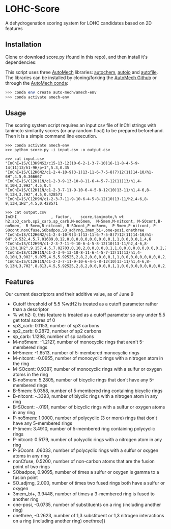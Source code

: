 # LOHC-Score
A dehydrogenation scoring system for LOHC candidates based on 2D features


## Installation
Clone or download score.py (found in this repo), and then install it's dependencies:

This script uses three [AutoMech](https://tcg.cse.anl.gov/papr/codes/automech.html) libraries: [autochem](https://sne-autochem.readthedocs.io/en/latest/), [autoio](https://sne-autoio.readthedocs.io/en/latest/) and [autofile](https://sne-autofile.readthedocs.io/en/dev/).  The libraries can be installed by cloning/forking the [AutoMech Github](https://github.com/Auto-Mech) or through the [AutoMech conda](https://anaconda.org/auto-mech): 
```bash
>>> conda env create auto-mech/amech-env
>>> conda activate amech-env
```

## Usage
The scoring system script requires an input csv file of InChI strings with tanimoto similarity scores (or any random float) to be prepared beforehand.  Then it is a simple command line execution.
```
>>> conda activate amech-env
>>> python score.py -i input.csv -o output.csv
```

```
>>> cat input.csv
"InChI=1S/C13H9NS2/c15-13-12(10-6-2-1-3-7-10)16-11-8-4-5-9-14(11)13/h1-9H/p+1",5.3,0.35
"InChI=1S/C12H6N2/c1-2-4-10-9(3-1)13-11-6-7-5-8(7)12(11)14-10/h1-6H",4.5,0.366667
"InChI=1S/C12H11N/c1-2-3-9-13-10-8-11-6-4-5-7-12(11)13/h1,4-8,10H,3,9H2",4.5,0.4
"InChI=1S/C12H11N/c1-2-3-7-11-9-10-6-4-5-8-12(10)13-11/h1,4-6,8-9,13H,3,7H2",4.5,0.428571
"InChI=1S/C12H9N/c1-2-3-7-11-9-10-6-4-5-8-12(10)13-11/h2,4-6,8-9,13H,1H2",4.5,0.428571

>>> cat output.csv
InChI				, factor,    score,tanimoto,% wt h2,sp3_carb,sp2_carb,sp_carb,M-no5mem,  M-5mem,M-nitcont, M-SOcont,B-no5mem,  B-5mem,B-nitcont, B-SOcont,P-no5mem,  P-5mem,P-nitcont, P-SOcont,nonCfuse,SObadpos,SO_adjrng,3mem_bi+,one-posi,onethree
"InChI=1S/C12H6N2/c1-2-4-10-9(3-1)13-11-6-7-5-8(7)12(11)14-10/h1-6H",9.532,4.5,7.01609,0,12,0,0,0,0,0,0,0,0,0,0,1,1,0,0,0,0,1,4,6
"InChI=1S/C12H9N/c1-2-3-7-11-9-10-6-4-5-8-12(10)13-11/h2,4-6,8-9,13H,1H2",9.157,4.5,7.02703,0,10,2,0,0,0,0,0,1,1,0,0,0,0,0,0,0,0,0,2,2
"InChI=1S/C12H11N/c1-2-3-9-13-10-8-11-6-4-5-7-12(11)13/h1,4-8,10H,3,9H2",9.075,4.5,5.92525,2,8,2,0,0,0,0,0,1,1,0,0,0,0,0,0,0,0,0,2,1
"InChI=1S/C12H11N/c1-2-3-7-11-9-10-6-4-5-8-12(10)13-11/h1,4-6,8-9,13H,3,7H2",8.813,4.5,5.92525,2,8,2,0,0,0,0,0,1,1,0,0,0,0,0,0,0,0,0,2,2
```

## Features
Our current descriptors and their additive value, as of June 9

- Cutoff threshold of 5.5 %wtH2 is treated as a cutoff parameter rather than a descriptor
- % wt h2: 0, this feature is treated as a cutoff parameter so any under 5.5 get total scores of 0
- sp3_carb: 0.1153, number of sp3 carbons
- sp2_carb: 0.2872, number of sp2 carbons
- sp_carb:  1.1298, number of sp carbons
- M-no5mem: -1.2127, number of monocyclic rings that aren't 5-membered rings
- M-5mem:   -1.6513, number of 5-membered monocyclic rings
- M-nitcont: -0.0955, number of monocyclic rings with a nitrogen atom in the ring
- M-SOcont: 0.9387, number of monocyclic rings with a sulfur or oxygen atoms in the ring
- B-no5mem: 5.2805, number of bicyclic rings that don't have any 5-membered rings
- B-5mem:   5.0358, number of 5-membered ring containing bicyclic rings
- B-nitcont: -.3393, number of biyclic rings with a nitrogen atom in any ring
- B-SOcont: -.0191, number of bicyclic rings with a sulfur or oxygen atoms in any ring
- P-no5mem: 1.0000, number of polycyclic (3 or more) rings that don't have any 5-membered rings
- P-5mem:   3.4910, number of 5-membered ring containing polycyclic rings
- P-nitcont: 0.5179, number of polyyclic rings with a nitrogen atom in any ring
- P-SOcont: .06033, number of polycyclic rings with a sulfur or oxygen atoms in any ring
- nonCfuse, 0.5200, number of non-carbon atoms that are the fusion point of two rings
- SObadpos, 0.9095, number of times a sulfur or oxygen is gamma to a fusion point
- SO_adjrng, 2.000, number of times two fused rings both have a sulfur or oxygen
- 3mem_bi+, 3.9448, number of times a 3-membered ring is fused to another ring
- one-posi, -0.0735, number of substituents on a ring (including another ring)
- onethree, -0.2623, number of 1,3 substituent or 1,3 nitrogen interactions on a ring (including another ring) onethree]}
